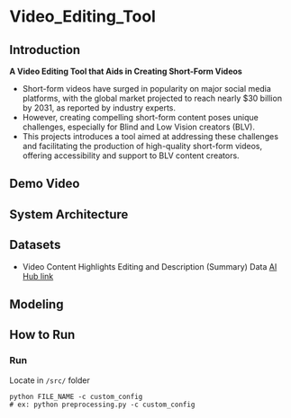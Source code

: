 # Video_Editing_Tool

## Introduction
**A Video Editing Tool that Aids in Creating Short-Form Videos**
- Short-form videos have surged in popularity on major social media platforms, with the global market projected to reach nearly $30 billion by 2031, as reported by industry experts. 
- However, creating compelling short-form content poses unique challenges, especially for Blind and Low Vision creators (BLV). 
- This projects introduces a tool aimed at addressing these challenges and facilitating the production of high-quality short-form videos, offering accessibility and support to BLV content creators.

## Demo Video

## System Architecture

## Datasets
- Video Content Highlights Editing and Description (Summary) Data [AI Hub link](https://www.aihub.or.kr/aihubdata/data/view.do?currMenu=115&topMenu=100&aihubDataSe=realm&dataSetSn=616)

## Modeling

## How to Run
### Run
Locate in `/src/` folder
```
python FILE_NAME -c custom_config 
# ex: python preprocessing.py -c custom_config
```